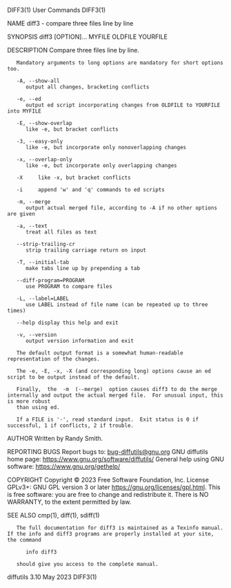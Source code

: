 DIFF3(1)								 User Commands								      DIFF3(1)

NAME
       diff3 - compare three files line by line

SYNOPSIS
       diff3 [OPTION]... MYFILE OLDFILE YOURFILE

DESCRIPTION
       Compare three files line by line.

       Mandatory arguments to long options are mandatory for short options too.

       -A, --show-all
	      output all changes, bracketing conflicts

       -e, --ed
	      output ed script incorporating changes from OLDFILE to YOURFILE into MYFILE

       -E, --show-overlap
	      like -e, but bracket conflicts

       -3, --easy-only
	      like -e, but incorporate only nonoverlapping changes

       -x, --overlap-only
	      like -e, but incorporate only overlapping changes

       -X     like -x, but bracket conflicts

       -i     append 'w' and 'q' commands to ed scripts

       -m, --merge
	      output actual merged file, according to -A if no other options are given

       -a, --text
	      treat all files as text

       --strip-trailing-cr
	      strip trailing carriage return on input

       -T, --initial-tab
	      make tabs line up by prepending a tab

       --diff-program=PROGRAM
	      use PROGRAM to compare files

       -L, --label=LABEL
	      use LABEL instead of file name (can be repeated up to three times)

       --help display this help and exit

       -v, --version
	      output version information and exit

       The default output format is a somewhat human-readable representation of the changes.

       The -e, -E, -x, -X (and corresponding long) options cause an ed script to be output instead of the default.

       Finally,	 the  -m  (--merge)  option causes diff3 to do the merge internally and output the actual merged file.	For unusual input, this is more robust
       than using ed.

       If a FILE is '-', read standard input.  Exit status is 0 if successful, 1 if conflicts, 2 if trouble.

AUTHOR
       Written by Randy Smith.

REPORTING BUGS
       Report bugs to: bug-diffutils@gnu.org
       GNU diffutils home page: <https://www.gnu.org/software/diffutils/>
       General help using GNU software: <https://www.gnu.org/gethelp/>

COPYRIGHT
       Copyright © 2023 Free Software Foundation, Inc.	License GPLv3+: GNU GPL version 3 or later <https://gnu.org/licenses/gpl.html>.
       This is free software: you are free to change and redistribute it.  There is NO WARRANTY, to the extent permitted by law.

SEE ALSO
       cmp(1), diff(1), sdiff(1)

       The full documentation for diff3 is maintained as a Texinfo manual.  If the info and diff3 programs are properly installed at your site, the command

	      info diff3

       should give you access to the complete manual.

diffutils 3.10								   May 2023								      DIFF3(1)
